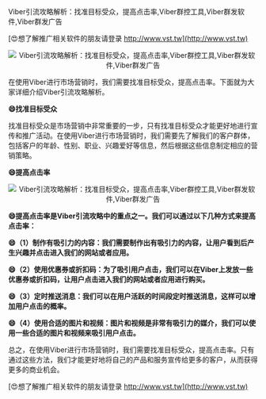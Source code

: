 Viber引流攻略解析：找准目标受众，提高点击率,Viber群控工具,Viber群发软件,Viber群发广告

[😍想了解推广相关软件的朋友请登录 http://www.vst.tw](http://www.vst.tw)

 <center><img src="https://vst.tw/MP4/tuiguang/png/4.png" alt="Viber引流攻略解析：找准目标受众，提高点击率,Viber群控工具,Viber群发软件,Viber群发广告"></center>

在使用Viber进行市场营销时，我们需要找准目标受众，提高点击率。下面就为大家详细介绍Viber引流攻略解析。

**😄找准目标受众**

找准目标受众是市场营销中非常重要的一步，只有找准目标受众才能更好地进行宣传和推广活动。在使用Viber进行市场营销时，我们需要先了解我们的客户群体，包括客户的年龄、性别、职业、兴趣爱好等信息，然后根据这些信息制定相应的营销策略。

**😄提高点击率**

 <center><img src="https://vst.tw/MP4/tuiguang/png/3.png" alt="Viber引流攻略解析：找准目标受众，提高点击率,Viber群控工具,Viber群发软件,Viber群发广告"></center>

**😄提高点击率是Viber引流攻略中的重点之一。我们可以通过以下几种方式来提高点击率：**

**😄（1）制作有吸引力的内容：我们需要制作出有吸引力的内容，让用户看到后产生兴趣并点击进入我们的网站或者应用。**

**😄（2）使用优惠券或折扣码：为了吸引用户点击，我们可以在Viber上发放一些优惠券或折扣码，让用户点击进入我们的网站或者应用进行购买。**

**😄（3）定时推送消息：我们可以在用户活跃的时间段定时推送消息，这样可以增加用户点击的概率。**

**😄（4）使用合适的图片和视频：图片和视频是非常有吸引力的媒介，我们可以使用一些合适的图片和视频来吸引用户点击。**

总之，在使用Viber进行市场营销时，我们需要找准目标受众，提高点击率。只有通过这些方法，我们才能更好地将自己的产品和服务宣传给更多的客户，从而获得更多的商业机会。

[😍想了解推广相关软件的朋友请登录 http://www.vst.tw](http://www.vst.tw)



